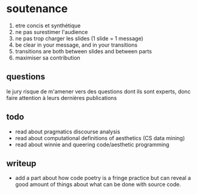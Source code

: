 # soutenance

1. etre concis et synthétique
2. ne pas surestimer l'audience
3. ne pas trop charger les slides (1 slide = 1 message)
4. be clear in your message, and in your transitions
5. transitions are both between slides and between parts
6. maximiser sa contribution


## questions

le jury risque de m'amener vers des questions dont ils sont experts, donc faire attention à leurs dernières publications

## todo

- read about pragmatics discourse analysis
- read about computational definitions of aesthetics (CS data mining)
- read about winnie and queering code/aesthetic programming

## writeup

- add a part about how code poetry is a fringe practice but can reveal a good amount of things about what can be done with source code.
